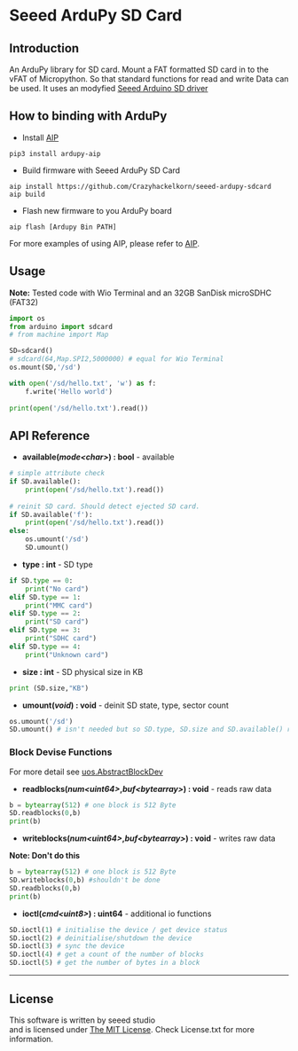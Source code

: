 # Seeed ArduPy SD Card
## Introduction

An ArduPy library for SD card. Mount a FAT formatted SD card in to the vFAT of Micropython. So that standard functions for read and write Data can be used. It uses an modyfied [Seeed Arduino SD driver](https://github.com/Crazyhackelkorn/Seeed_Arduino_SD)

## How to binding with ArduPy
- Install [AIP](https://github.com/Seeed-Studio/ardupy-aip)
```shell
pip3 install ardupy-aip
```
- Build firmware with Seeed ArduPy SD Card
```shell
aip install https://github.com/Crazyhackelkorn/seeed-ardupy-sdcard
aip build
```
- Flash new firmware to you ArduPy board
```shell
aip flash [Ardupy Bin PATH]
```
For more examples of using AIP, please refer to [AIP](https://github.com/Seeed-Studio/ardupy-aip).

## Usage
**Note:** Tested code with Wio Terminal and an 32GB SanDisk microSDHC (FAT32)

```python
import os
from arduino import sdcard
# from machine import Map

SD=sdcard()
# sdcard(64,Map.SPI2,5000000) # equal for Wio Terminal
os.mount(SD,'/sd')

with open('/sd/hello.txt', 'w') as f:
    f.write('Hello world')
	
print(open('/sd/hello.txt').read())
```
## API Reference
- **available(*mode\<char>*) : bool** - available
```python
# simple attribute check
if SD.available():
    print(open('/sd/hello.txt').read())
	
# reinit SD card. Should detect ejected SD card.
if SD.available('f'):
    print(open('/sd/hello.txt').read())
else:
	os.umount('/sd')
	SD.umount()
```

- **type : int** - SD type
```python
if SD.type == 0:
	print("No card")
elif SD.type == 1:
	print("MMC card")
elif SD.type == 2:
	print("SD card")
elif SD.type == 3:
	print("SDHC card")
elif SD.type == 4:
	print("Unknown card")
```

- **size : int** - SD physical size in KB
```python
print (SD.size,"KB")
```

- **umount(*void*) : void** - deinit SD state, type, sector count
```python
os.umount('/sd')
SD.umount() # isn't needed but so SD.type, SD.size and SD.available() return correct values.
```

### Block Devise Functions
For more detail see [uos.AbstractBlockDev](https://docs.micropython.org/en/latest/library/uos.html#uos.AbstractBlockDev)

- **readblocks(*num\<uint64>*,*buf\<bytearray>*) : void** - reads raw data
```python
b = bytearray(512) # one block is 512 Byte
SD.readblocks(0,b)
print(b)
```

- **writeblocks(*num\<uint64>*,*buf\<bytearray>*) : void** - writes raw data

**Note: Don't do this**

```python
b = bytearray(512) # one block is 512 Byte
SD.writeblocks(0,b) #shouldn't be done
SD.readblocks(0,b)
print(b)
```

- **ioctl(*cmd\<uint8>*) : uint64** - additional io functions
```python
SD.ioctl(1) # initialise the device / get device status
SD.ioctl(2) # deinitialise/shutdown the device
SD.ioctl(3) # sync the device
SD.ioctl(4) # get a count of the number of blocks
SD.ioctl(5) # get the number of bytes in a block
```

----
## License
This software is written by seeed studio<br>
and is licensed under [The MIT License](http://opensource.org/licenses/mit-license.php). Check License.txt for more information.
